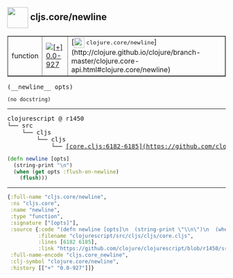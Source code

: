 ## <img width="48px" valign="middle" src="http://i.imgur.com/Hi20huC.png"> cljs.core/newline

 <table border="1">
<tr>
<td>function</td>
<td><a href="https://github.com/cljsinfo/api-refs/tree/0.0-927"><img valign="middle" alt="[+] 0.0-927" src="https://img.shields.io/badge/+-0.0--927-lightgrey.svg"></a> </td>
<td>
[<img height="24px" valign="middle" src="http://i.imgur.com/1GjPKvB.png"> <samp>clojure.core/newline</samp>](http://clojure.github.io/clojure/branch-master/clojure.core-api.html#clojure.core/newline)
</td>
</tr>
</table>

 <samp>
(__newline__ opts)<br>
</samp>

```
(no docstring)
```

---

 <pre>
clojurescript @ r1450
└── src
    └── cljs
        └── cljs
            └── <ins>[core.cljs:6182-6185](https://github.com/clojure/clojurescript/blob/r1450/src/cljs/cljs/core.cljs#L6182-L6185)</ins>
</pre>

```clj
(defn newline [opts]
  (string-print "\n")
  (when (get opts :flush-on-newline)
    (flush)))
```


---

```clj
{:full-name "cljs.core/newline",
 :ns "cljs.core",
 :name "newline",
 :type "function",
 :signature ["[opts]"],
 :source {:code "(defn newline [opts]\n  (string-print \"\\n\")\n  (when (get opts :flush-on-newline)\n    (flush)))",
          :filename "clojurescript/src/cljs/cljs/core.cljs",
          :lines [6182 6185],
          :link "https://github.com/clojure/clojurescript/blob/r1450/src/cljs/cljs/core.cljs#L6182-L6185"},
 :full-name-encode "cljs.core_newline",
 :clj-symbol "clojure.core/newline",
 :history [["+" "0.0-927"]]}

```
